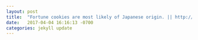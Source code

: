 ```yaml
---
layout: post
title:  "Fortune cookies are most likely of Japanese origin. || http://www.smithsonianmag.com/arts-culture/cracking-open-the-history-of-fortune-cookies-28538557/?scrlybrkr"
date:   2017-04-04 16:16:13 -0700
categories: jekyll update
---
```

